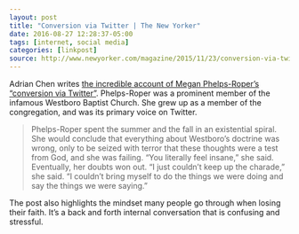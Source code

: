 ```yaml
---
layout: post
title: "Conversion via Twitter | The New Yorker"
date: 2016-08-27 12:28:37-05:00
tags: [internet, social media]
categories: [linkpost]
source: http://www.newyorker.com/magazine/2015/11/23/conversion-via-twitter-westboro-baptist-church-megan-phelps-roper
---
```


Adrian Chen writes [the incredible account of Megan Phelps-Roper’s “conversion via Twitter”](http://www.newyorker.com/magazine/2015/11/23/conversion-via-twitter-westboro-baptist-church-megan-phelps-roper). Phelps-Roper was a prominent member of the infamous Westboro Baptist Church. She grew up as a member of the congregation, and was its primary voice on Twitter.

> Phelps-Roper spent the summer and the fall in an existential spiral. She would conclude that everything about Westboro’s doctrine was wrong, only to be seized with terror that these thoughts were a test from God, and she was failing. “You literally feel insane,” she said. Eventually, her doubts won out. “I just couldn’t keep up the charade,” she said. “I couldn’t bring myself to do the things we were doing and say the things we were saying.”

The post also highlights the mindset many people go through when losing their faith. It’s a back and forth internal conversation that is confusing and stressful.
